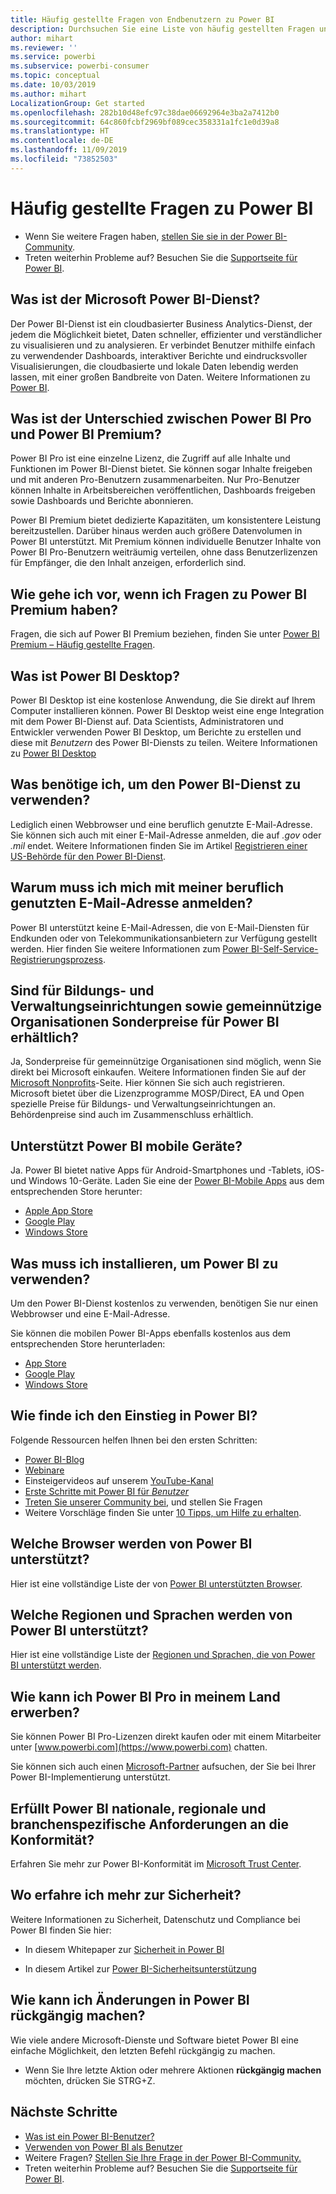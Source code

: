 ```yaml
---
title: Häufig gestellte Fragen von Endbenutzern zu Power BI
description: Durchsuchen Sie eine Liste von häufig gestellten Fragen und Antworten zum Power BI-Dienst und den mobilen Power BI-Apps.
author: mihart
ms.reviewer: ''
ms.service: powerbi
ms.subservice: powerbi-consumer
ms.topic: conceptual
ms.date: 10/03/2019
ms.author: mihart
LocalizationGroup: Get started
ms.openlocfilehash: 282b10d48efc97c38dae06692964e3ba2a7412b0
ms.sourcegitcommit: 64c860fcbf2969bf089cec358331a1fc1e0d39a8
ms.translationtype: HT
ms.contentlocale: de-DE
ms.lasthandoff: 11/09/2019
ms.locfileid: "73852503"
---
```

# <a name="frequently-asked-questions-about-power-bi"></a>Häufig gestellte Fragen zu Power BI

* Wenn Sie weitere Fragen haben, [stellen Sie sie in der Power BI-Community](https://community.powerbi.com/).
* Treten weiterhin Probleme auf? Besuchen Sie die [Supportseite für Power BI](https://powerbi.microsoft.com/support/).

## <a name="what-is-the-microsoft-power-bi-service"></a>Was ist der Microsoft Power BI-Dienst?

Der Power BI-Dienst ist ein cloudbasierter Business Analytics-Dienst, der jedem die Möglichkeit bietet, Daten schneller, effizienter und verständlicher zu visualisieren und zu analysieren. Er verbindet Benutzer mithilfe einfach zu verwendender Dashboards, interaktiver Berichte und eindrucksvoller Visualisierungen, die cloudbasierte und lokale Daten lebendig werden lassen, mit einer großen Bandbreite von Daten. Weitere Informationen zu [Power BI](../fundamentals/power-bi-overview.md).

## <a name="whats-the-difference-between-power-bi-pro-and-power-bi-premium"></a>Was ist der Unterschied zwischen Power BI Pro und Power BI Premium?

Power BI Pro ist eine einzelne Lizenz, die Zugriff auf alle Inhalte und Funktionen im Power BI-Dienst bietet. Sie können sogar Inhalte freigeben und mit anderen Pro-Benutzern zusammenarbeiten. Nur Pro-Benutzer können Inhalte in Arbeitsbereichen veröffentlichen, Dashboards freigeben sowie Dashboards und Berichte abonnieren.

Power BI Premium bietet dedizierte Kapazitäten, um konsistentere Leistung bereitzustellen. Darüber hinaus werden auch größere Datenvolumen in Power BI unterstützt. Mit Premium können individuelle Benutzer Inhalte von Power BI Pro-Benutzern weiträumig verteilen, ohne dass Benutzerlizenzen für Empfänger, die den Inhalt anzeigen, erforderlich sind.

## <a name="what-if-i-have-questions-about-power-bi-premium"></a>Wie gehe ich vor, wenn ich Fragen zu Power BI Premium haben?

Fragen, die sich auf Power BI Premium beziehen, finden Sie unter [Power BI Premium – Häufig gestellte Fragen](../service-premium-faq.md).

## <a name="what-is-power-bi-desktop"></a>Was ist Power BI Desktop?

Power BI Desktop ist eine kostenlose Anwendung, die Sie direkt auf Ihrem Computer installieren können. Power BI Desktop weist eine enge Integration mit dem Power BI-Dienst auf.  Data Scientists, Administratoren und Entwickler verwenden Power BI Desktop, um Berichte zu erstellen und diese mit *Benutzern* des Power BI-Diensts zu teilen. Weitere Informationen zu [Power BI Desktop](../desktop-what-is-desktop.md)

## <a name="what-do-i-need-to-use-the-power-bi-service"></a>Was benötige ich, um den Power BI-Dienst zu verwenden?

Lediglich einen Webbrowser und eine beruflich genutzte E-Mail-Adresse. Sie können sich auch mit einer E-Mail-Adresse anmelden, die auf *.gov* oder *.mil* endet. Weitere Informationen finden Sie im Artikel [Registrieren einer US-Behörde für den Power BI-Dienst](../service-govus-signup.md).

## <a name="why-do-i-have-to-sign-up-with-my-work-email"></a>Warum muss ich mich mit meiner beruflich genutzten E-Mail-Adresse anmelden?

Power BI unterstützt keine E-Mail-Adressen, die von E-Mail-Diensten für Endkunden oder von Telekommunikationsanbietern zur Verfügung gestellt werden. Hier finden Sie weitere Informationen zum [Power BI-Self-Service-Registrierungsprozess](../service-self-service-signup-for-power-bi.md).

## <a name="is-government-academic-and-nonprofit-pricing-available-for-power-bi"></a>Sind für Bildungs- und Verwaltungseinrichtungen sowie gemeinnützige Organisationen Sonderpreise für Power BI erhältlich?

Ja, Sonderpreise für gemeinnützige Organisationen sind möglich, wenn Sie direkt bei Microsoft einkaufen. Weitere Informationen finden Sie auf der [Microsoft Nonprofits](https://www.microsoft.com/nonprofits/power-bi)-Seite. Hier können Sie sich auch registrieren. Microsoft bietet über die Lizenzprogramme MOSP/Direct, EA und Open spezielle Preise für Bildungs- und Verwaltungseinrichtungen an. Behördenpreise sind auch im Zusammenschluss erhältlich.

## <a name="does-power-bi-support-mobile-devices"></a>Unterstützt Power BI mobile Geräte?

Ja. Power BI bietet native Apps für Android-Smartphones und -Tablets, iOS- und Windows 10-Geräte. Laden Sie eine der [Power BI-Mobile Apps](https://powerbi.microsoft.com/mobile) aus dem entsprechenden Store herunter:  

* [Apple App Store](https://go.microsoft.com/fwlink/?LinkId=526218)
* [Google Play](https://go.microsoft.com/fwlink/?LinkID=544867&clcid=0x409)
* [Windows Store](https://go.microsoft.com/fwlink/?LinkId=526478)

## <a name="what-do-i-need-to-install-to-use-power-bi"></a>Was muss ich installieren, um Power BI zu verwenden?

Um den Power BI-Dienst kostenlos zu verwenden, benötigen Sie nur einen Webbrowser und eine E-Mail-Adresse.

Sie können die mobilen Power BI-Apps ebenfalls kostenlos aus dem entsprechenden Store herunterladen:

* [App Store](https://go.microsoft.com/fwlink/?LinkId=526218)
* [Google Play](https://go.microsoft.com/fwlink/?LinkID=544867&clcid=0x409)
* [Windows Store](https://go.microsoft.com/fwlink/?LinkId=526478)

## <a name="where-do-i-get-started-with-power-bi"></a>Wie finde ich den Einstieg in Power BI?

Folgende Ressourcen helfen Ihnen bei den ersten Schritten:

* [Power BI-Blog](https://blogs.msdn.com/b/powerbi/)
* [Webinare](../webinars.md)
* Einsteigervideos auf unserem [YouTube-Kanal](https://www.youtube.com/user/mspowerbi)
* [Erste Schritte mit Power BI für *Benutzer*](power-bi-consumer-landing.md)
* [Treten Sie unserer Community bei](https://community.powerbi.com/), und stellen Sie Fragen
* Weitere Vorschläge finden Sie unter [10 Tipps, um Hilfe zu erhalten](../service-tips-for-finding-help.md).

## <a name="what-browsers-does-power-bi-support"></a>Welche Browser werden von Power BI unterstützt?

Hier ist eine vollständige Liste der von [Power BI unterstützten Browser](../service-browser-support.md).

## <a name="what-regions-and-languages-does-power-bi-support"></a>Welche Regionen und Sprachen werden von Power BI unterstützt?

Hier ist eine vollständige Liste der [Regionen und Sprachen, die von Power BI unterstützt werden](../supported-languages-countries-regions.md).

## <a name="how-can-i-buy-power-bi-pro-in-my-country"></a>Wie kann ich Power BI Pro in meinem Land erwerben?

Sie können Power BI Pro-Lizenzen direkt kaufen oder mit einem Mitarbeiter unter [www.powerbi.com](https://www.powerbi.com) chatten.

Sie können sich auch einen [Microsoft-Partner](https://partner.microsoft.com/) aufsuchen, der Sie bei Ihrer Power BI-Implementierung unterstützt.

## <a name="does-power-bi-meet-national-regional-and-industry-specific-compliance-requirements"></a>Erfüllt Power BI nationale, regionale und branchenspezifische Anforderungen an die Konformität?

Erfahren Sie mehr zur Power BI-Konformität im [Microsoft Trust Center](https://go.microsoft.com/fwlink/?LinkId=785324).

## <a name="where-can-i-learn-more-about-security"></a>Wo erfahre ich mehr zur Sicherheit?

Weitere Informationen zu Sicherheit, Datenschutz und Compliance bei Power BI finden Sie hier:

* In diesem Whitepaper zur [Sicherheit in Power BI](https://go.microsoft.com/fwlink/?LinkId=829185)

* In diesem Artikel zur [Power BI-Sicherheitsunterstützung](../service-admin-power-bi-security.md)

## <a name="how-do-i-undo-in-power-bi"></a>Wie kann ich Änderungen in Power BI rückgängig machen?

Wie viele andere Microsoft-Dienste und Software bietet Power BI eine einfache Möglichkeit, den letzten Befehl rückgängig zu machen.

* Wenn Sie Ihre letzte Aktion oder mehrere Aktionen **rückgängig machen** möchten, drücken Sie STRG+Z.

## <a name="next-steps"></a>Nächste Schritte

* [Was ist ein Power BI-Benutzer?](end-user-consumer.md)
* [Verwenden von Power BI als Benutzer](end-user-reading-view.md)
* Weitere Fragen? [Stellen Sie Ihre Frage in der Power BI-Community.](https://community.powerbi.com/)
* Treten weiterhin Probleme auf? Besuchen Sie die [Supportseite für Power BI](https://powerbi.microsoft.com/support/).